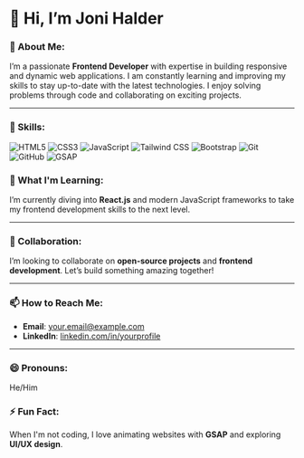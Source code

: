 # 👋 Hi, I’m Joni Halder

### 👀 About Me:
I’m a passionate **Frontend Developer** with expertise in building responsive and dynamic web applications. I am constantly learning and improving my skills to stay up-to-date with the latest technologies. I enjoy solving problems through code and collaborating on exciting projects.

---

### 🚀 Skills:
![HTML5](https://img.shields.io/badge/-HTML5-E34F26?style=flat&logo=html5&logoColor=white)
![CSS3](https://img.shields.io/badge/-CSS3-1572B6?style=flat&logo=css3)
![JavaScript](https://img.shields.io/badge/-JavaScript-F7DF1E?style=flat&logo=javascript&logoColor=black)
![Tailwind CSS](https://img.shields.io/badge/-Tailwind%20CSS-38B2AC?style=flat&logo=tailwind-css&logoColor=white)
![Bootstrap](https://img.shields.io/badge/-Bootstrap-563D7C?style=flat&logo=bootstrap)
![Git](https://img.shields.io/badge/-Git-F05032?style=flat&logo=git&logoColor=white)
![GitHub](https://img.shields.io/badge/-GitHub-181717?style=flat&logo=github)
![GSAP](https://img.shields.io/badge/GSAP-88CE02?style=flat&logo=greensock&logoColor=white)


### 🌱 What I'm Learning:
I’m currently diving into **React.js** and modern JavaScript frameworks to take my frontend development skills to the next level.

---

### 💞️ Collaboration:
I’m looking to collaborate on **open-source projects** and **frontend development**. Let’s build something amazing together!

---

### 📫 How to Reach Me:
- **Email**: [your.email@example.com](mailto:jonihalder814@gmail.com)
- **LinkedIn**: [linkedin.com/in/yourprofile]([https://linkedin.com/in/yourprofile](https://www.linkedin.com/in/joni-halder/))

---

### 😄 Pronouns:
He/Him

### ⚡ Fun Fact:
When I'm not coding, I love animating websites with **GSAP** and exploring **UI/UX design**.
